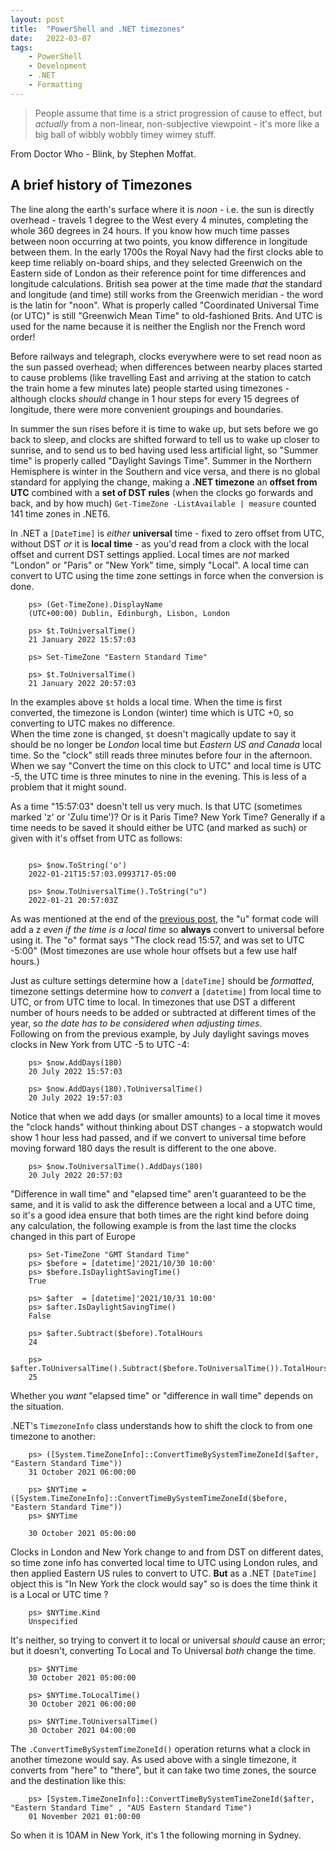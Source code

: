 ```yaml
---
layout: post
title:  "PowerShell and .NET timezones"
date:   2022-03-07
tags: 
    - PowerShell
    - Development
    - .NET
    - Formatting
---
```

>  People assume that time is a strict progression of cause to effect, but *actually* from a non-linear, non-subjective viewpoint - it's more like a big ball of wibbly wobbly timey wimey stuff. 

From Doctor Who - Blink, by Stephen Moffat.

## A brief history of Timezones

The line along the earth's surface where it is *noon* - i.e. the sun is directly overhead - travels 1 degree to the West every 4 minutes, completing the whole 360 degrees in 24 hours.
If you know how much time passes between noon occurring at two points, you know difference in longitude between them. In the early 1700s the Royal Navy had the first clocks able to keep time reliably on-board ships, and they selected Greenwich on the Eastern side of London as their reference point for time differences and longitude calculations. British sea power at the time made *that* the standard and longitude (and time) still works from the Greenwich meridian - the word is the latin for "noon". What is properly called "Coordinated Universal Time (or UTC)" is still "Greenwich Mean Time" to old-fashioned Brits. And UTC is used for the name because it is neither the English nor the French word order!

Before railways and telegraph, clocks everywhere were to set read noon as the sun passed overhead; when differences between nearby places started to cause problems (like travelling East and arriving at the station to catch the train home a few minutes late) people started using timezones - although clocks *should* change in 1 hour steps for every 15 degrees of longitude, there were more convenient groupings and boundaries.

In summer the sun rises before it is time to wake up, but sets before we go back to sleep, and clocks are shifted forward to tell us to wake up closer to sunrise, and to send us to bed having used less artificial light, so "Summer time" is properly called "Daylight Savings Time".
Summer in the Northern Hemisphere is winter in the Southern and vice versa, and there is no global standard for applying the change, making a **.NET timezone** an **offset from UTC** combined with a **set of DST rules** (when the clocks go forwards and back, and by how much)  `Get-TimeZone -ListAvailable | measure` counted 141 time zones in .NET6.

In .NET a `[DateTime]` is *either* **universal** time - fixed to zero offset from UTC, without DST *or* it is **local time** - as you'd read from a clock with the local offset and current DST settings applied. Local times are *not* marked "London" or "Paris" or "New York" time, simply "Local". A local time can convert to UTC using the time zone settings in force when the conversion is done.

```powershell-interactive
    ps> (Get-TimeZone).DisplayName
    (UTC+00:00) Dublin, Edinburgh, Lisbon, London

    ps> $t.ToUniversalTime()     
    21 January 2022 15:57:03

    ps> Set-TimeZone "Eastern Standard Time"

    ps> $t.ToUniversalTime()
    21 January 2022 20:57:03
```

In the examples above `$t` holds a local time. When the time is first converted, the timezone is London (winter) time which is UTC +0, so converting to UTC makes no difference.  
When the time zone is changed, `$t` doesn't magically update to say it should be no longer be *London* local time but *Eastern US and Canada* local time. So the "clock" still reads three minutes before four in the afternoon. When we say "Convert the time on this clock to UTC" and local time is UTC -5, the UTC time is three minutes to nine in the evening. This is less of a problem that it might sound.

As a time "15:57:03" doesn't tell us very much. Is that UTC (sometimes marked 'z' or 'Zulu time')? Or is it Paris Time? New York Time? Generally if a time needs to be saved it should either be UTC (and marked as such) or given with it's offset from UTC as follows:

```powershell-interactive

    ps> $now.ToString('o')
    2022-01-21T15:57:03.0993717-05:00
    
    ps> $now.ToUniversalTime().ToString("u")
    2022-01-21 20:57:03Z

```

As was mentioned at the end of the [previous post](/powershell/2022/03/06/DateFormats.html), the "u" format code will add a z *even if the time is a local time* so **always** convert to universal before using it.  The "o" format says "The clock read 15:57, and was set to UTC -5:00" (Most timezones are use whole hour offsets but a few use half hours.)

Just as culture settings determine how a `[dateTime]` should be *formatted*, timezone settings determine how to *convert* a `[datetime]` from local time to UTC, or from UTC time to local. In timezones that use DST a different number of hours needs to be added or subtracted at different times of the year, so *the date has to be considered when adjusting times*.  
Following on from the previous example, by July daylight savings moves clocks in New York from UTC -5 to UTC -4:

```powershell-interactive
    ps> $now.AddDays(180) 
    20 July 2022 15:57:03

    ps> $now.AddDays(180).ToUniversalTime()
    20 July 2022 19:57:03

```

Notice that when we add days (or smaller amounts) to a local time it moves the "clock hands" without thinking about DST changes - a stopwatch would show 1 hour less had passed, and if we convert to universal time before moving forward 180 days the result is different to the one above.

```powershell-interactive
    ps> $now.ToUniversalTime().AddDays(180)
    20 July 2022 20:57:03

```

"Difference in wall time" and "elapsed time" aren't guaranteed to be the same, and it is valid to ask the difference between a local and a UTC time, so it's a good idea ensure that both times are the right kind before doing any calculation, the following example is from the last time the clocks changed in this part of Europe  

```powershell-interactive
    ps> Set-TimeZone "GMT Standard Time"
    ps> $before = [datetime]'2021/10/30 10:00'
    ps> $before.IsDaylightSavingTime()
    True

    ps> $after  = [datetime]'2021/10/31 10:00'
    ps> $after.IsDaylightSavingTime()
    False

    ps> $after.Subtract($before).TotalHours
    24

    ps> $after.ToUniversalTime().Subtract($before.ToUniversalTime()).TotalHours
    25

```

Whether you *want* "elapsed time" or "difference in wall time" depends on the situation.

.NET's `TimezoneInfo` class understands how to shift the clock to from one timezone to another:

```powershell-interactive
    ps> ([System.TimeZoneInfo]::ConvertTimeBySystemTimeZoneId($after, "Eastern Standard Time")) 
    31 October 2021 06:00:00

    ps> $NYTime = ([System.TimeZoneInfo]::ConvertTimeBySystemTimeZoneId($before, "Eastern Standard Time")) 
    ps> $NYTime

    30 October 2021 05:00:00

```

Clocks in London and New York change to and from DST on different dates, so time zone info has converted local time to UTC using London rules, and then applied Eastern US rules to convert to UTC. **But** as a .NET `[DateTime]` object this is "In New York the clock would say" so is does the time think it is a Local or UTC time ?

```powershell-interactive
    ps> $NYTime.Kind
    Unspecified
```

It's neither, so trying to convert it to local or universal *should* cause an error; but it doesn't, converting To Local and To Universal *both* change the time.

```powershell-interactive
    ps> $NYTime
    30 October 2021 05:00:00

    ps> $NYTime.ToLocalTime()
    30 October 2021 06:00:00

    ps> $NYTime.ToUniversalTime()
    30 October 2021 04:00:00

```

The `.ConvertTimeBySystemTimeZoneId()` operation returns what a clock in another timezone would say. As used above with a single timezone, it converts from "here" to "there", but it can take two time zones, the source and the destination like this:

```powershell-interactive
    ps> [System.TimeZoneInfo]::ConvertTimeBySystemTimeZoneId($after, "Eastern Standard Time" , "AUS Eastern Standard Time") 
    01 November 2021 01:00:00

```

So when it is 10AM in New York, it's 1 the following morning in Sydney.
